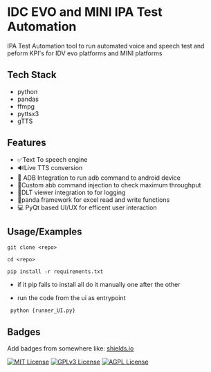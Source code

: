 
# IDC EVO and MINI IPA Test Automation

IPA Test Automation tool to run automated voice and speech test and peform KPI's for IDV evo platforms and MINI platforms


## Tech Stack
- python
- pandas
- ffmpg
- pyttsx3
- gTTS

## Features

- ✅Text To speech engine
- 🔊Live TTS conversion
- 📱 ADB Integration to run adb command to android device 
- 🧨Custom abb command injection to check maximum throughput
- 🔧DLT viewer integration to for logging 
- 💽panda framework for excel read and write functions
- 💻 PyQt based UI/UX for efficent user interaction
## Usage/Examples

```shell
git clone <repo>
```
```shell
cd <repo>
```
```shell
pip install -r requirements.txt
```
- if it pip fails to install all do it manually one after the other

- run the code from the ui as entrypoint
```shell
 python {runner_UI.py}
```

## Badges

Add badges from somewhere like: [shields.io](https://shields.io/)

[![MIT License](https://img.shields.io/badge/License-MIT-green.svg)](https://choosealicense.com/licenses/mit/)
[![GPLv3 License](https://img.shields.io/badge/License-GPL%20v3-yellow.svg)](https://opensource.org/licenses/)
[![AGPL License](https://img.shields.io/badge/license-AGPL-blue.svg)](http://www.gnu.org/licenses/agpl-3.0)

